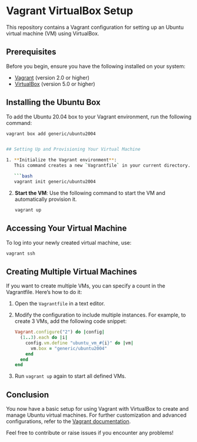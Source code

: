 # Vagrant VirtualBox Setup

This repository contains a Vagrant configuration for setting up an Ubuntu virtual machine (VM) using VirtualBox.

## Prerequisites

Before you begin, ensure you have the following installed on your system:

- [Vagrant](https://www.vagrantup.com/downloads) (version 2.0 or higher)
- [VirtualBox](https://www.virtualbox.org/wiki/Downloads) (version 5.0 or higher)

## Installing the Ubuntu Box

To add the Ubuntu 20.04 box to your Vagrant environment, run the following command:

```bash
vagrant box add generic/ubuntu2004


## Setting Up and Provisioning Your Virtual Machine

1. **Initialize the Vagrant environment**:
   This command creates a new `Vagrantfile` in your current directory.

   ```bash
   vagrant init generic/ubuntu2004
   ```

2. **Start the VM**:
   Use the following command to start the VM and automatically provision it.

   ```bash
   vagrant up
   ```

## Accessing Your Virtual Machine

To log into your newly created virtual machine, use:

```bash
vagrant ssh
```

## Creating Multiple Virtual Machines

If you want to create multiple VMs, you can specify a count in the Vagrantfile. Here’s how to do it:

1. Open the `Vagrantfile` in a text editor.
2. Modify the configuration to include multiple instances. For example, to create 3 VMs, add the following code snippet:

   ```ruby
   Vagrant.configure("2") do |config|
     (1..3).each do |i|
       config.vm.define "ubuntu_vm_#{i}" do |vm|
         vm.box = "generic/ubuntu2004"
       end
     end
   end
   ```

3. Run `vagrant up` again to start all defined VMs.

## Conclusion

You now have a basic setup for using Vagrant with VirtualBox to create and manage Ubuntu virtual machines. For further customization and advanced configurations, refer to the [Vagrant documentation](https://www.vagrantup.com/docs).

Feel free to contribute or raise issues if you encounter any problems!

